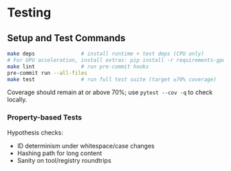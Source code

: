 # Testing

## Setup and Test Commands

```bash
make deps               # install runtime + test deps (CPU only)
# For GPU acceleration, install extras: pip install -r requirements-gpu.txt (optional)
make lint               # run pre-commit hooks
pre-commit run --all-files
make test               # run full test suite (target ≥70% coverage)
```

Coverage should remain at or above 70%; use `pytest --cov -q` to check locally.

### Property-based Tests

Hypothesis checks:

- ID determinism under whitespace/case changes
- Hashing path for long content
- Sanity on tool/registry roundtrips
